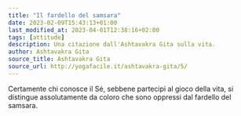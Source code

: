 ```yaml
---
title: "Il fardello del samsara"
date: 2023-02-09T15:43:13+01:00
last_modified_at: 2023-04-01T12:38:16+02:00
tags: [attitude]
description: Una citazione dall'Ashtavakra Gita sulla vita.
author: Ashtavakra Gita
source_title: Ashtavakra Gita
source_url: http://yogafacile.it/ashtavakra-gita/5/
---
```


Certamente chi conosce il Sé, sebbene partecipi al gioco della vita, si distingue assolutamente da coloro che sono oppressi dal fardello del samsara.
